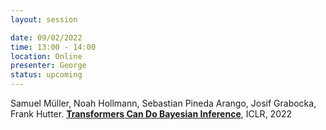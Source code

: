 ```yaml
---
layout: session

date: 09/02/2022
time: 13:00 - 14:00
location: Online
presenter: George
status: upcoming
---
```

Samuel Müller, Noah Hollmann, Sebastian Pineda Arango, Josif Grabocka, Frank Hutter.
**[Transformers Can Do Bayesian Inference](
papers/0096-transformers-can-do-bayesian-inference)**,
ICLR,
2022
